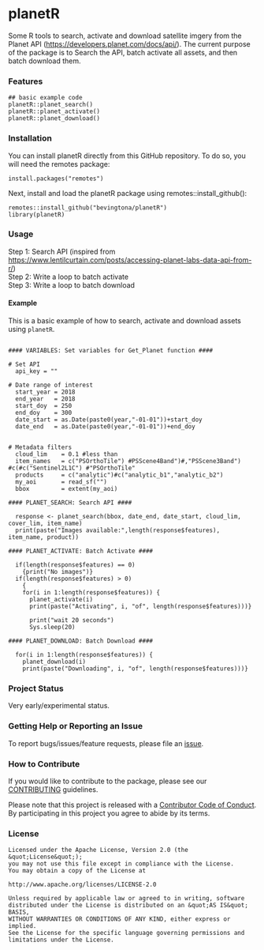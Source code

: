 # planetR

Some R tools to search, activate and download satellite imgery from the Planet API (https://developers.planet.com/docs/api/). The current purpose of the package is to Search the API, batch activate all assets, and then batch download them. 

### Features

```{r features}
## basic example code
planetR::planet_search()
planetR::planet_activate()
planetR::planet_download()
```

### Installation

You can install planetR directly from this GitHub repository. To do so, you will need the remotes package:

```{r features}
install.packages("remotes")
```

Next, install and load the planetR package using remotes::install_github():

```{r features}
remotes::install_github("bevingtona/planetR")
library(planetR)
```

### Usage

Step 1: Search API (inspired from https://www.lentilcurtain.com/posts/accessing-planet-labs-data-api-from-r/)<br /> 
Step 2: Write a loop to batch activate<br />
Step 3: Write a loop to batch download

#### Example

This is a basic example of how to search, activate and download assets using `planetR`.

```{r example}

#### VARIABLES: Set variables for Get_Planet function ####

# Set API
  api_key = ""
  
# Date range of interest
  start_year = 2018
  end_year   = 2018
  start_doy  = 250
  end_doy    = 300
  date_start = as.Date(paste0(year,"-01-01"))+start_doy
  date_end   = as.Date(paste0(year,"-01-01"))+end_doy


# Metadata filters
  cloud_lim    = 0.1 #less than
  item_names   = c("PSOrthoTile") #PSScene4Band")#,"PSScene3Band") #c(#c("Sentinel2L1C") #"PSOrthoTile"
  products     = c("analytic")#c("analytic_b1","analytic_b2")
  my_aoi       = read_sf("")
  bbox         = extent(my_aoi)

#### PLANET_SEARCH: Search API ####

  response <- planet_search(bbox, date_end, date_start, cloud_lim, cover_lim, item_name)
  print(paste("Images available:",length(response$features), item_name, product))

#### PLANET_ACTIVATE: Batch Activate ####

  if(length(response$features) == 0)
    {print("No images")}
  if(length(response$features) > 0)
    {
    for(i in 1:length(response$features)) {
      planet_activate(i)
      print(paste("Activating", i, "of", length(response$features)))}
  
      print("wait 20 seconds")
      Sys.sleep(20)

#### PLANET_DOWNLOAD: Batch Download ####

  for(i in 1:length(response$features)) {
    planet_download(i)
    print(paste("Downloading", i, "of", length(response$features)))}
```

### Project Status

Very early/experimental status. 

### Getting Help or Reporting an Issue

To report bugs/issues/feature requests, please file an [issue](https://github.com/bevingtona/planetR/issues/).

### How to Contribute

If you would like to contribute to the package, please see our 
[CONTRIBUTING](CONTRIBUTING.md) guidelines.

Please note that this project is released with a [Contributor Code of Conduct](CODE_OF_CONDUCT.md). By participating in this project you agree to abide by its terms.

### License

```
Licensed under the Apache License, Version 2.0 (the &quot;License&quot;);
you may not use this file except in compliance with the License.
You may obtain a copy of the License at

http://www.apache.org/licenses/LICENSE-2.0

Unless required by applicable law or agreed to in writing, software distributed under the License is distributed on an &quot;AS IS&quot; BASIS,
WITHOUT WARRANTIES OR CONDITIONS OF ANY KIND, either express or implied.
See the License for the specific language governing permissions and limitations under the License.
```

